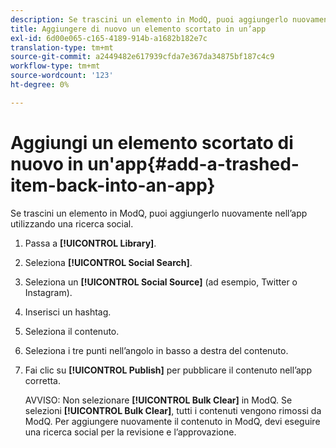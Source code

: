 ```yaml
---
description: Se trascini un elemento in ModQ, puoi aggiungerlo nuovamente nell’app utilizzando una ricerca social.
title: Aggiungere di nuovo un elemento scortato in un’app
exl-id: 6d00e065-c165-4189-914b-a1682b182e7c
translation-type: tm+mt
source-git-commit: a2449482e617939cfda7e367da34875bf187c4c9
workflow-type: tm+mt
source-wordcount: '123'
ht-degree: 0%

---
```


# Aggiungi un elemento scortato di nuovo in un&#39;app{#add-a-trashed-item-back-into-an-app}

Se trascini un elemento in ModQ, puoi aggiungerlo nuovamente nell’app utilizzando una ricerca social.

1. Passa a **[!UICONTROL Library]**.
1. Seleziona **[!UICONTROL Social Search]**.
1. Seleziona un **[!UICONTROL Social Source]** (ad esempio, Twitter o Instagram).
1. Inserisci un hashtag.
1. Seleziona il contenuto.
1. Seleziona i tre punti nell’angolo in basso a destra del contenuto.
1. Fai clic su **[!UICONTROL Publish]** per pubblicare il contenuto nell’app corretta.

   AVVISO: Non selezionare **[!UICONTROL Bulk Clear]** in ModQ. Se selezioni **[!UICONTROL Bulk Clear]**, tutti i contenuti vengono rimossi da ModQ. Per aggiungere nuovamente il contenuto in ModQ, devi eseguire una ricerca social per la revisione e l’approvazione.
